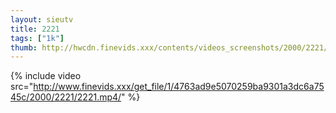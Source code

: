 ```yaml
--- 
layout: sieutv
title: 2221
tags: ["1k"]
thumb: http://hwcdn.finevids.xxx/contents/videos_screenshots/2000/2221/preview.mp4.jpg
---
```

{% include video src="http://www.finevids.xxx/get_file/1/4763ad9e5070259ba9301a3dc6a7545c/2000/2221/2221.mp4/" %} 
